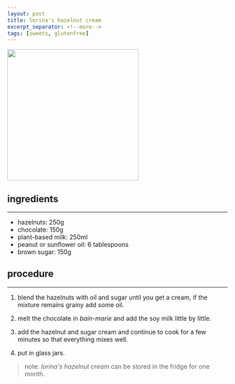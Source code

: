 ```yaml
---
layout: post
title: lorina's hazelnut cream
excerpt_separator: <!--more-->
tags: [sweets, glutenfree]
---
```


 <img src="../../../images/nocciolata-lorina.jpg" width="300">

<!--more-->

## ingredients
---

- hazelnuts: 250g
- chocolate: 150g 
- plant-based milk: 250ml
- peanut or sunflower oil: 6 tablespoons
- brown sugar: 150g

## procedure
---

1. blend the hazelnuts with oil and sugar until you get a cream, if the mixture remains grainy add some oil. 
   
2. melt the chocolate in *bain-marie* and add the soy milk little by little. 
   
3. add the hazelnut and sugar cream and continue to cook for a few minutes so that everything mixes well. 
   
4. put in glass jars. 

> note: *lorina's hazelnut cream* can be stored in the fridge for one month.

